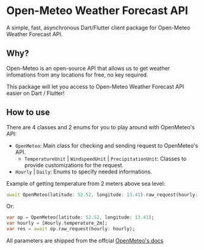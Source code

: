 # Open-Meteo Weather Forecast API
A simple, fast, asynchronous Dart/Flutter client package for Open-Meteo Weather Forecast API.

## Why?
Open-Meteo is an open-source API that allows us to get weather infomations from any locations for free, no key required.

This package will let you access to Open-Meteo Weather Forecast API easier on Dart / Flutter!

## How to use
There are 4 classes and 2 enums for you to play around with OpenMeteo's API:

- `OpenMeteo`: Main class for checking and sending request to OpenMeteo's API.
    - `TemperatureUnit` | `WindspeedUnit` | `PrecipitationUnit`: Classes to provide customizations for the request.
- `Hourly` | `Daily`: Enums to specify needed informations.

Example of getting temperature from 2 meters above sea level:
```dart
await OpenMeteo(latitude: 52.52, longitude: 13.41).raw_request(hourly: [Hourly.temperature_2m]);
```
Or:
```dart
var op = OpenMeteo(latitude: 52.52, longitude: 13.41);
var hourly = [Hourly.temperature_2m];
var res = await op.raw_request(hourly: hourly);
```
All parameters are shipped from the offcial [OpenMeteo's docs](https://open-meteo.com/en/docs#api-documentation)